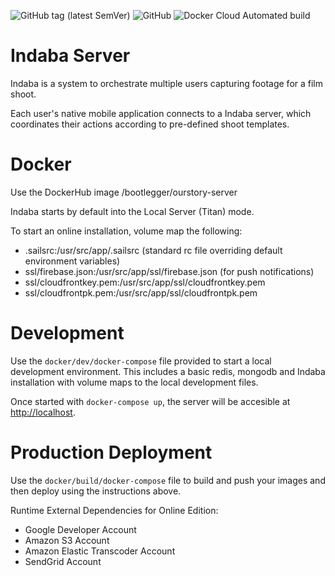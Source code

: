 ![GitHub tag (latest SemVer)](https://img.shields.io/github/tag/our-story-media/ourstory-server.svg) ![GitHub](https://img.shields.io/github/license/our-story-media/ourstory-server.svg) ![Docker Cloud Automated build](https://img.shields.io/docker/cloud/automated/bootlegger/ourstory-server.svg) 

# Indaba Server

Indaba is a system to orchestrate multiple users capturing footage for a film shoot. 

Each user's native mobile application connects to a Indaba server, which coordinates their actions according to  pre-defined shoot templates.

# Docker

Use the DockerHub image /bootlegger/ourstory-server

Indaba starts by default into the Local Server (Titan) mode.

To start an online installation, volume map the following:

- .sailsrc:/usr/src/app/.sailsrc (standard rc file overriding default environment variables)
- ssl/firebase.json:/usr/src/app/ssl/firebase.json (for push notifications)
- ssl/cloudfrontkey.pem:/usr/src/app/ssl/cloudfrontkey.pem
- ssl/cloudfrontpk.pem:/usr/src/app/ssl/cloudfrontpk.pem

# Development

Use the `docker/dev/docker-compose` file provided to start a local development environment. This includes a basic redis, mongodb and Indaba installation with volume maps to the local development files.

Once started with `docker-compose up`, the server will be accesible at [http://localhost]().

# Production Deployment

Use the `docker/build/docker-compose` file to build and push your images and then deploy using the instructions above.

Runtime External Dependencies for Online Edition:

- Google Developer Account
- Amazon S3 Account
- Amazon Elastic Transcoder Account
- SendGrid Account
